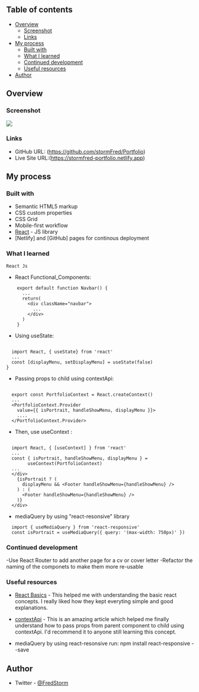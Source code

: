 ## Table of contents

- [Overview](#overview)
  - [Screenshot](#screenshot)
  - [Links](#links)
- [My process](#my-process)
  - [Built with](#built-with)
  - [What I learned](#what-i-learned)
  - [Continued development](#continued-development)
  - [Useful resources](#useful-resources)
- [Author](#author)

## Overview

### Screenshot

![](./src/Components/Images/project-screenshot.png)

### Links

- GitHub URL: (https://github.com/stormFred/Portfolio)
- Live Site URL:(https://stormfred-portfolio.netlify.app)

## My process

### Built with

- Semantic HTML5 markup
- CSS custom properties
- CSS Grid
- Mobile-first workflow
- [React](https://reactjs.org/) - JS library
- [Netlify] and [GitHub] pages for continous deployment

### What I learned

    React Js

- React Functional_Components:

```React js
    export default function Navbar() {
      ...
      return(
        <div className="navbar">
          ...
        </div>
      )
    }
```

- Using useState:

```React js

  import React, { useState} from 'react'
  ...
  const [displayMenu, setDisplayMenu] = useState(false)
}
```

- Passing props to child using contextApi:

```Reactjs

  export const PortfolioContext = React.createContext()
  ...
  <PortfolioContext.Provider
    value={{ isPortrait, handleShowMenu, displayMenu }}>
    ....
  </PortfolioContext.Provider>
```

- Then, use useContext :

```Reactjs

  import React, { [useContext] } from 'react'
  ...
  const { isPortrait, handleShowMenu, displayMenu } =
		useContext(PortfolioContext)
  ...
  </div>
    {isPortrait ? (
      displayMenu && <Footer handleShowMenu={handleShowMenu} />
    ) : (
      <Footer handleShowMenu={handleShowMenu} />
    )}
  </div>
```

- mediaQuery by using "react-resonsive" library

```
  import { useMediaQuery } from 'react-responsive'
  const isPortrait = useMediaQuery({ query: '(max-width: 750px)' })
```

### Continued development

-Use React Router to add another page for a cv or cover letter
-Refactor the naming of the componets to make them more re-usable

### Useful resources

- [React Basics](https://reactjs.org) - This helped me with understanding the basic react concepts. I really liked how they kept everyting simple and good explanations.

- [contextApi](https://medium.com/nerd-for-tech/using-context-api-in-react-with-functional-components-dbc653c7d485) - This is an amazing article which helped me finally understand how to pass props from parent component to child using contextApi. I'd recommend it to anyone still learning this concept.

- mediaQuery by using react-resonsive
  run: npm install react-responsive --save

## Author

- Twitter - [@FredStorm](https://www.twitter.com/stormFred)
